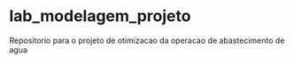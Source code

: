 # lab_modelagem_projeto
Repositorio para o projeto de otimizacao da operacao de abastecimento de agua
